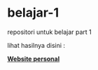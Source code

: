 # belajar-1
repositori untuk belajar part 1

lihat hasilnya disini :

**[Website personal](https://belajar-1a.vercel.app/)**
